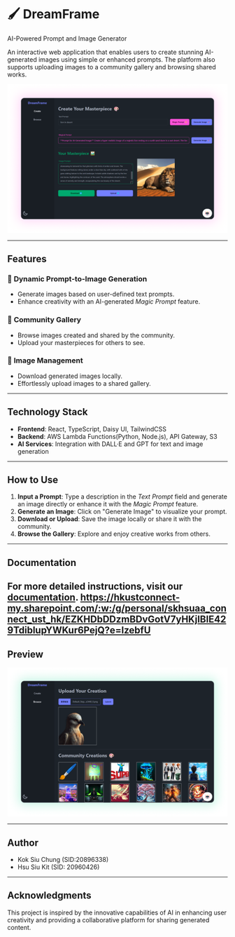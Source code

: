 # 🖌️ DreamFrame

AI-Powered Prompt and Image Generator

An interactive web application that enables users to create stunning AI-generated images using simple or enhanced prompts. The platform also supports uploading images to a community gallery and browsing shared works.

![Index Screenshot](./README/index.png)

---

## Features

### 🎨 **Dynamic Prompt-to-Image Generation**

- Generate images based on user-defined text prompts.
- Enhance creativity with an AI-generated _Magic Prompt_ feature.

### 🌟 **Community Gallery**

- Browse images created and shared by the community.
- Upload your masterpieces for others to see.

### 📂 **Image Management**

- Download generated images locally.
- Effortlessly upload images to a shared gallery.

---

## Technology Stack

- **Frontend**: React, TypeScript, Daisy UI, TailwindCSS
- **Backend**: AWS Lambda Functions(Python, Node.js), API Gateway, S3
- **AI Services**: Integration with DALL·E and GPT for text and image generation

---

## How to Use

1. **Input a Prompt**: Type a description in the _Text Prompt_ field and generate an image directly or enhance it with the _Magic Prompt_ feature.
2. **Generate an Image**: Click on "Generate Image" to visualize your prompt.
3. **Download or Upload**: Save the image locally or share it with the community.
4. **Browse the Gallery**: Explore and enjoy creative works from others.

---

## Documentation

For more detailed instructions, visit our [documentation](./docs/documentation.md).
https://hkustconnect-my.sharepoint.com/:w:/g/personal/skhsuaa_connect_ust_hk/EZKHDbDDzmBDvGotV7yHKjIBIE429TdiblupYWKur6PejQ?e=lzebfU
---

## Preview

![Index Screenshot](./README/browse.png)

---

## Author

- Kok Siu Chung (SID:20896338)
- Hsu Siu Kit (SID: 20960426)

---

## Acknowledgments

This project is inspired by the innovative capabilities of AI in enhancing user creativity and providing a collaborative platform for sharing generated content.
